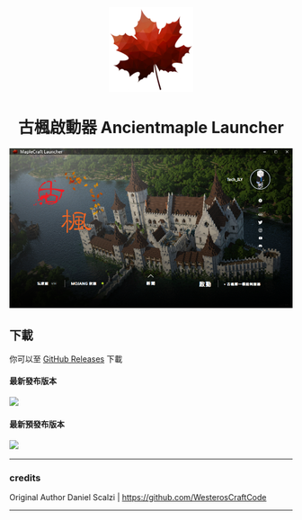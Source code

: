 <p align="center"><img src="Maple.png" width="150px" height="150px" alt="AncientMaple"></p>

<h1 align="center">古楓啟動器 Ancientmaple Launcher</h1>
<p align="center"><img src="view.png" alt="view"></p>

## 下載

你可以至 [GitHub Releases](https://github.com/Lingyu-ILY/AncientmapleLauncher/releases) 下載

#### 最新發布版本

[![](https://img.shields.io/github/v/release/Lingyu-ILY/AncientmapleLauncher.svg?style=flat-square)](https://github.com/Lingyu-ILY/AncientmapleLauncher/releases/latest)

#### 最新預發布版本
[![](https://img.shields.io/github/release/Lingyu-ILY/AncientmapleLauncher/all.svg?style=flat-square)](https://github.com/Lingyu-ILY/AncientmapleLauncher/releases)

---

### credits

Original Author
Daniel Scalzi | https://github.com/WesterosCraftCode

---
